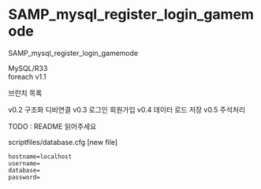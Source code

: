 # SAMP_mysql_register_login_gamemode
SAMP_mysql_register_login_gamemode

MySQL/R33<br>
foreach v1.1<br>
<p>

브런치 목록


v0.2
구조화 디비연결
v0.3
로그인 회원가입
v0.4
데이터 로드 저장
v0.5
주석처리
</p>

TODO : README 읽어주세요<br>
<p>
	scriptfiles/database.cfg [new file]<p>

	hostname=localhost
	username=
	database=
	password=
  <p>
